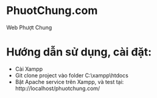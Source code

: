 # PhuotChung.com
Web Phượt Chung
# Hướng dẫn sử dụng, cài đặt:
- Cài Xampp
- Git clone project vào folder C:\xampp\htdocs
- Bật Apache service trên Xampp, và test tại: http://localhost/phuotchung.com/
